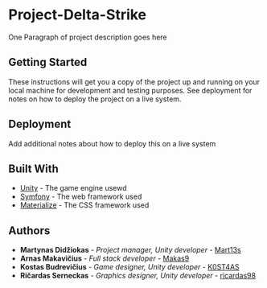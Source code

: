 # Project-Delta-Strike

One Paragraph of project description goes here

## Getting Started

These instructions will get you a copy of the project up and running on your local machine for development and testing purposes. See deployment for notes on how to deploy the project on a live system.

## Deployment

Add additional notes about how to deploy this on a live system

## Built With

* [Unity](https://unity3d.com/) - The game engine usewd
* [Symfony](https://symfony.com/) - The web framework used
* [Materialize](https://materializecss.com/) - The CSS framework used

## Authors

* **Martynas Didžiokas** - *Project manager, Unity developer* - [Mart13s](https://github.com/Mart13s)
* **Arnas Makavičius** - *Full stack developer* - [Makas9](https://github.com/Makas9)
* **Kostas Budrevičius** - *Game designer, Unity developer* - [K0ST4AS](https://github.com/K0ST4S)
* **Ričardas Serneckas** - *Graphics designer, Unity developer* - [ricardas98](https://github.com/ricardas98)
